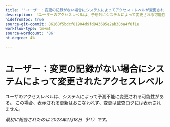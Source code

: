 ```yaml
---
title: '"ユーザー：変更の記録がない場合にシステムによってアクセス・レベルが変更される」'
description: 「ユーザーのアクセスレベルは、予想外にシステムによって変更される可能性があります。 この場合、表示される更新はおこなわれず、変更は監査ログには表示されません。
hidefromtoc: true
source-git-commit: 86168f5bdcf81904d9fd943685e2ab38ba4f8f1e
workflow-type: tm+mt
source-wordcount: '86'
ht-degree: 4%

---
```



# ユーザー：変更の記録がない場合にシステムによって変更されたアクセスレベル

ユーザのアクセスレベルは、システムによって予測不能に変更される可能性がある。 この場合、表示される更新はおこなわれず、変更は監査ログには表示されません。

_最初に報告されたのは 2023年2月18日（PT）です。_

